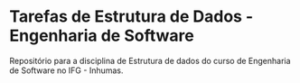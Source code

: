 # Tarefas de Estrutura de Dados - Engenharia de Software
Repositório para a disciplina de Estrutura de dados do curso de Engenharia de Software no IFG - Inhumas.
